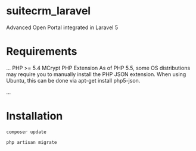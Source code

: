 # suitecrm_laravel
Advanced Open Portal integrated in Laravel 5

# Requirements
...
PHP >= 5.4
MCrypt PHP Extension
As of PHP 5.5, some OS distributions may require you to manually install the PHP JSON extension. When using Ubuntu, this can be done via apt-get install php5-json.

...


# Installation
```
composer update
```

```
php artisan migrate
```

